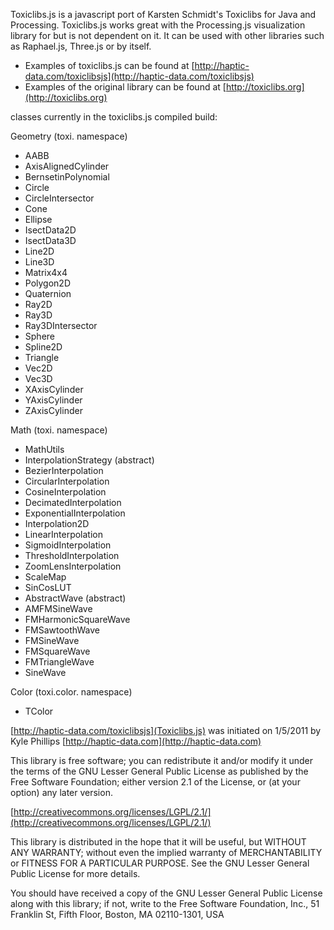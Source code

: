 Toxiclibs.js is a javascript port of Karsten Schmidt's Toxiclibs for Java and Processing. Toxiclibs.js works great with the Processing.js visualization library for <canvas> but is not dependent on it. It can be used with other libraries such as Raphael.js, Three.js or by itself.



* Examples of toxiclibs.js can be found at [http://haptic-data.com/toxiclibsjs](http://haptic-data.com/toxiclibsjs)
* Examples of the original library can be found at [http://toxiclibs.org](http://toxiclibs.org)


classes currently in the toxiclibs.js compiled build:

Geometry (toxi. namespace)

* AABB
* AxisAlignedCylinder
* BernsetinPolynomial
* Circle
* CircleIntersector
* Cone
* Ellipse
* IsectData2D
* IsectData3D
* Line2D
* Line3D
* Matrix4x4
* Polygon2D
* Quaternion
* Ray2D
* Ray3D
* Ray3DIntersector
* Sphere
* Spline2D
* Triangle
* Vec2D
* Vec3D
* XAxisCylinder
* YAxisCylinder
* ZAxisCylinder

Math (toxi. namespace)

* MathUtils
* InterpolationStrategy (abstract)
* BezierInterpolation
* CircularInterpolation
* CosineInterpolation
* DecimatedInterpolation
* ExponentialInterpolation
* Interpolation2D
* LinearInterpolation
* SigmoidInterpolation
* ThresholdInterpolation
* ZoomLensInterpolation
* ScaleMap
* SinCosLUT
* AbstractWave (abstract)
* AMFMSineWave
* FMHarmonicSquareWave
* FMSawtoothWave
* FMSineWave
* FMSquareWave
* FMTriangleWave
* SineWave

Color (toxi.color. namespace)

* TColor



[http://haptic-data.com/toxiclibsjs](Toxiclibs.js) was initiated on 1/5/2011 by Kyle Phillips [http://haptic-data.com](http://haptic-data.com)



This library is free software; you can redistribute it and/or
modify it under the terms of the GNU Lesser General Public
License as published by the Free Software Foundation; either
version 2.1 of the License, or (at your option) any later version.

[http://creativecommons.org/licenses/LGPL/2.1/](http://creativecommons.org/licenses/LGPL/2.1/)

This library is distributed in the hope that it will be useful,
but WITHOUT ANY WARRANTY; without even the implied warranty of
MERCHANTABILITY or FITNESS FOR A PARTICULAR PURPOSE.  See the GNU
Lesser General Public License for more details.

You should have received a copy of the GNU Lesser General Public
License along with this library; if not, write to the Free Software
Foundation, Inc., 51 Franklin St, Fifth Floor, Boston, MA 02110-1301, USA